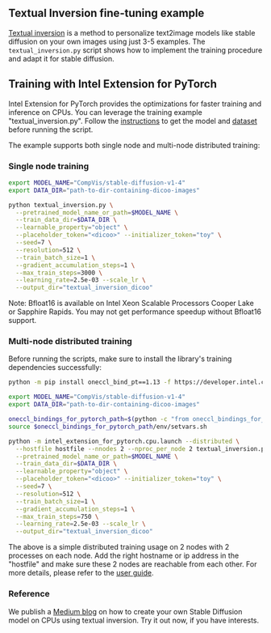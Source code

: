## Textual Inversion fine-tuning example

[Textual inversion](https://huggingface.co/papers/2208.01618) is a method to personalize text2image models like stable diffusion on your own images using just 3-5 examples.
The `textual_inversion.py` script shows how to implement the training procedure and adapt it for stable diffusion.

## Training with Intel Extension for PyTorch

Intel Extension for PyTorch provides the optimizations for faster training and inference on CPUs. You can leverage the training example "textual_inversion.py". Follow the [instructions](https://github.com/huggingface/diffusers/tree/main/examples/textual_inversion) to get the model and [dataset](https://huggingface.co/sd-concepts-library/dicoo2) before running the script.

The example supports both single node and multi-node distributed training:

### Single node training

```bash
export MODEL_NAME="CompVis/stable-diffusion-v1-4"
export DATA_DIR="path-to-dir-containing-dicoo-images"

python textual_inversion.py \
  --pretrained_model_name_or_path=$MODEL_NAME \
  --train_data_dir=$DATA_DIR \
  --learnable_property="object" \
  --placeholder_token="<dicoo>" --initializer_token="toy" \
  --seed=7 \
  --resolution=512 \
  --train_batch_size=1 \
  --gradient_accumulation_steps=1 \
  --max_train_steps=3000 \
  --learning_rate=2.5e-03 --scale_lr \
  --output_dir="textual_inversion_dicoo"
```

Note: Bfloat16 is available on Intel Xeon Scalable Processors Cooper Lake or Sapphire Rapids. You may not get performance speedup without Bfloat16 support.

### Multi-node distributed training

Before running the scripts, make sure to install the library's training dependencies successfully:

```bash
python -m pip install oneccl_bind_pt==1.13 -f https://developer.intel.com/ipex-whl-stable-cpu
```

```bash
export MODEL_NAME="CompVis/stable-diffusion-v1-4"
export DATA_DIR="path-to-dir-containing-dicoo-images"

oneccl_bindings_for_pytorch_path=$(python -c "from oneccl_bindings_for_pytorch import cwd; print(cwd)")
source $oneccl_bindings_for_pytorch_path/env/setvars.sh

python -m intel_extension_for_pytorch.cpu.launch --distributed \
  --hostfile hostfile --nnodes 2 --nproc_per_node 2 textual_inversion.py \
  --pretrained_model_name_or_path=$MODEL_NAME \
  --train_data_dir=$DATA_DIR \
  --learnable_property="object" \
  --placeholder_token="<dicoo>" --initializer_token="toy" \
  --seed=7 \
  --resolution=512 \
  --train_batch_size=1 \
  --gradient_accumulation_steps=1 \
  --max_train_steps=750 \
  --learning_rate=2.5e-03 --scale_lr \
  --output_dir="textual_inversion_dicoo"
```
The above is a simple distributed training usage on 2 nodes with 2 processes on each node. Add the right hostname or ip address in the "hostfile" and make sure these 2 nodes are reachable from each other. For more details, please refer to the [user guide](https://github.com/intel/torch-ccl).


### Reference

We publish a [Medium blog](https://medium.com/intel-analytics-software/personalized-stable-diffusion-with-few-shot-fine-tuning-on-a-single-cpu-f01a3316b13) on how to create your own Stable Diffusion model on CPUs using textual inversion. Try it out now, if you have interests.
